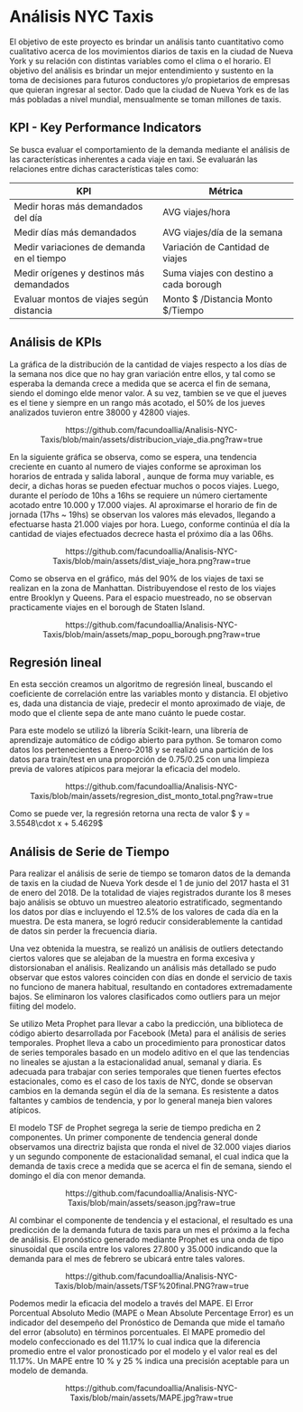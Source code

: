 # Análisis NYC Taxis

El objetivo de este proyecto es  brindar un análisis tanto cuantitativo como  cualitativo acerca de los movimientos diarios de taxis en la ciudad de Nueva York y su relación con distintas variables como el clima o el horario. El objetivo del análisis es brindar un  mejor entendimiento y sustento en la toma de decisiones para futuros conductores y/o propietarios de empresas que quieran ingresar al sector. Dado que la ciudad de Nueva York es de las más pobladas a nivel mundial, mensualmente se toman millones de taxis.

## KPI - Key Performance Indicators

Se busca evaluar el comportamiento de la demanda mediante el análisis de las características inherentes a cada viaje en taxi. Se evaluarán las relaciones entre dichas características tales como: 

| KPI             | Métrica    
|-------------------|-------------|
| Medir horas más demandados del día | AVG viajes/hora |
| Medir días más demandados | AVG viajes/día de la semana |
| Medir variaciones de demanda en el tiempo | Variación de Cantidad de viajes |
| Medir orígenes y destinos más demandados | Suma viajes con destino a cada borough |
| Evaluar montos de viajes según distancia | Monto $ /Distancia Monto $/Tiempo |

## Análisis de KPIs

La gráfica de la distribución de la cantidad de viajes respecto a los días de la semana nos dice que no hay gran variación entre ellos, y tal como se esperaba la demanda crece a medida que se acerca el fin de semana, siendo el domingo elde menor valor. A su vez, tambien se ve que el jueves es el tiene y siempre en un rango más acotado, el 50% de los jueves analizados tuvieron entre 38000 y 42800 viajes.

<center>https://github.com/facundoallia/Analisis-NYC-Taxis/blob/main/assets/distribucion_viaje_dia.png?raw=true</center>

En la siguiente gráfica se observa, como se espera, una tendencia creciente en cuanto al numero de viajes conforme se aproximan los horarios de entrada y salida laboral , aunque de forma muy variable, es decir, a dichas horas se pueden efectuar muchos o pocos viajes.
Luego, durante el período de 10hs a 16hs se requiere un número ciertamente acotado entre 10.000 y 17.000 viajes. Al aproximarse el horario de fin de jornada (17hs ~ 19hs) se observan los valores más elevados, llegando a efectuarse hasta 21.000 viajes por hora. Luego, conforme continúa el día la cantidad de viajes efectuados decrece hasta el próximo día a las 06hs.
  
<center>https://github.com/facundoallia/Analisis-NYC-Taxis/blob/main/assets/dist_viaje_hora.png?raw=true</center>

Como se observa en el gráfico, más del 90% de los viajes de taxi se realizan en la zona de Manhattan. Distribuyendose el resto de los viajes entre Brooklyn y Queens. Para el espacio muestreado, no se observan practicamente viajes en el borough de  Staten Island.

<center>https://github.com/facundoallia/Analisis-NYC-Taxis/blob/main/assets/map_popu_borough.png?raw=true</center>

## Regresión lineal 

En esta sección creamos un algoritmo de regresión lineal, buscando el coeficiente de correlación entre las variables monto y distancia. El objetivo es, dada una distancia de viaje, predecir el monto aproximado de viaje, de modo que el cliente sepa de ante mano cuánto le puede costar. 

Para este modelo se utilizó la librería Scikit-learn, una librería de aprendizaje automático de código abierto para python. Se tomaron como datos los pertenecientes a Enero-2018 y se realizó una partición de los datos para train/test en una proporción de 0.75/0.25 con una limpieza previa de valores atípicos para mejorar la eficacia del modelo. 

<center>https://github.com/facundoallia/Analisis-NYC-Taxis/blob/main/assets/regresion_dist_monto_total.png?raw=true</center>

Como se puede ver, la regresión retorna una recta de valor $ y = 3.5548\cdot x + 5.4629$

## Análisis de Serie de Tiempo

Para realizar el análisis de serie de tiempo se tomaron datos de la demanda de taxis en la ciudad de Nueva York desde el 1 de junio del 2017 hasta el 31 de enero del 2018. De la totalidad de viajes registrados durante los 8 meses bajo análisis se obtuvo un muestreo aleatorio estratificado, segmentando los datos por días e incluyendo el 12.5% de los valores de cada día en la muestra. De esta manera, se logró reducir considerablemente la cantidad de datos sin perder la frecuencia diaria.

Una vez obtenida la muestra, se realizó un análisis de outliers detectando ciertos valores que se alejaban de la muestra en forma excesiva y distorsionaban el análisis. Realizando un análisis más detallado se pudo observar que estos valores coinciden con días en donde el servicio de taxis no funciono de manera habitual, resultando en contadores extremadamente bajos. Se eliminaron los valores clasificados como outliers para un mejor fiiting del modelo.

Se utilizo Meta Prophet para llevar a cabo la predicción, una biblioteca de código abierto desarrollada por Facebook (Meta) para el análisis de series temporales. Prophet lleva a cabo un procedimiento para pronosticar datos de series temporales basado en un modelo aditivo en el que las tendencias no lineales se ajustan a la estacionalidad anual, semanal y diaria. Es adecuada para trabajar con series temporales que tienen fuertes efectos estacionales, como es el caso de los taxis de NYC, donde se observan cambios en la demanda según el día de la semana. Es resistente a datos faltantes y cambios de tendencia, y por lo general maneja bien valores atípicos. 

El modelo TSF de Prophet segrega la serie de tiempo predicha en 2 componentes. Un primer componente de tendencia general donde observamos una directriz bajista que ronda el nivel de 32.000 viajes diarios y un segundo componente de estacionalidad semanal, el cual indica que la demanda de taxis crece a medida que se acerca el fin de semana, siendo el domingo el día con menor demanda. 


<center>https://github.com/facundoallia/Analisis-NYC-Taxis/blob/main/assets/season.jpg?raw=true</center>

Al combinar el componente de tendencia y el estacional, el resultado es una predicción de la demanda futura de taxis para un mes el próximo a la fecha de análisis. El pronóstico generado mediante Prophet es una onda de tipo sinusoidal que oscila entre los valores 27.800 y 35.000 indicando que la demanda para el mes de febrero se ubicará entre tales valores. 

<center>https://github.com/facundoallia/Analisis-NYC-Taxis/blob/main/assets/TSF%20final.PNG?raw=true</center>

Podemos medir la eficacia del modelo a través del MAPE. El Error Porcentual Absoluto Medio (MAPE o Mean Absolute Percentage Error) es un indicador del desempeño del Pronóstico de Demanda que mide el tamaño del error (absoluto) en términos porcentuales. El MAPE promedio del modelo confeccionado es del 11.17% lo cual indica que la diferencia promedio entre el valor pronosticado por el modelo y el valor real es del 11.17%. Un MAPE entre 10 % y 25 % indica una precisión aceptable para un modelo de demanda. 

<center>https://github.com/facundoallia/Analisis-NYC-Taxis/blob/main/assets/MAPE.jpg?raw=true</center>
